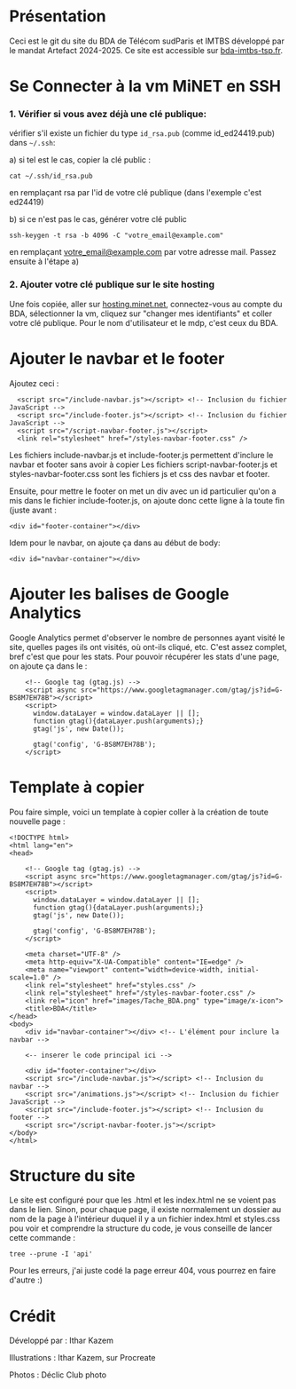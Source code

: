# Présentation 
Ceci est le git du site du BDA de Télécom sudParis et IMTBS développé par le mandat Artefact 2024-2025. 
Ce site est accessible sur [bda-imtbs-tsp.fr](bda-imtbs-tsp.fr).



# Se Connecter à la vm MiNET en SSH 
### 1. Vérifier si vous avez déjà une clé publique: 

vérifier s'il existe un fichier du type ```id_rsa.pub``` (comme id_ed24419.pub) dans ```~/.ssh```: 

  a) si tel est le cas, copier la clé public :
  ````
  cat ~/.ssh/id_rsa.pub
  ````
 en remplaçant rsa par l'id de votre clé publique (dans l'exemple c'est ed24419)
 
  b) si ce n'est pas le cas, générer votre clé public
  ````
  ssh-keygen -t rsa -b 4096 -C "votre_email@example.com"
  ````
 en remplaçant votre_email@example.com par votre adresse mail. Passez ensuite à l'étape a)
 

### 2. Ajouter votre clé publique sur le site hosting

Une fois copiée, aller sur [hosting.minet.net](hosting.minet.net), connectez-vous au compte du BDA, sélectionner la vm, cliquez sur "changer mes identifiants" et coller votre clé publique. Pour le nom d'utilisateur et le mdp, c'est ceux du BDA. 

# Ajouter le navbar et le footer 
Ajoutez ceci :
  ````
    <script src="/include-navbar.js"></script> <!-- Inclusion du fichier JavaScript -->
    <script src="/include-footer.js"></script> <!-- Inclusion du fichier JavaScript -->
    <script src="/script-navbar-footer.js"></script>
    <link rel="stylesheet" href="/styles-navbar-footer.css" />
  ````
Les fichiers include-navbar.js et include-footer.js permettent d'inclure le navbar et footer sans avoir à copier 
Les fichiers script-navbar-footer.js et styles-navbar-footer.css sont les fichiers js et css des navbar et footer.

Ensuite, pour mettre le footer on met un div avec un id particulier qu'on a mis dans le fichier include-footer.js, on ajoute donc cette ligne à la toute fin (juste avant </body>:
````
<div id="footer-container"></div>
````
Idem pour le navbar, on ajoute ça dans au début de body: 
````
<div id="navbar-container"></div>
````

# Ajouter les balises de Google Analytics 
Google Analytics permet d'observer le nombre de personnes ayant visité le site, quelles pages ils ont visités, où ont-ils cliqué, etc. C'est assez complet, bref c'est que pour les stats. Pour pouvoir récupérer les stats d'une page, on ajoute ça dans le <head> : 
````
    <!-- Google tag (gtag.js) -->
    <script async src="https://www.googletagmanager.com/gtag/js?id=G-BS8M7EH78B"></script>
    <script>
      window.dataLayer = window.dataLayer || [];
      function gtag(){dataLayer.push(arguments);}
      gtag('js', new Date());

      gtag('config', 'G-BS8M7EH78B');
    </script>
````

# Template à copier 
Pou faire simple, voici un template à copier coller à la création de toute nouvelle page : 
````
<!DOCTYPE html>
<html lang="en">
<head>
    
    <!-- Google tag (gtag.js) -->
    <script async src="https://www.googletagmanager.com/gtag/js?id=G-BS8M7EH78B"></script>
    <script>
      window.dataLayer = window.dataLayer || [];
      function gtag(){dataLayer.push(arguments);}
      gtag('js', new Date());

      gtag('config', 'G-BS8M7EH78B');
    </script>

    <meta charset="UTF-8" />
    <meta http-equiv="X-UA-Compatible" content="IE=edge" />
    <meta name="viewport" content="width=device-width, initial-scale=1.0" />
    <link rel="stylesheet" href="styles.css" />
    <link rel="stylesheet" href="/styles-navbar-footer.css" />
    <link rel="icon" href="images/Tache_BDA.png" type="image/x-icon">
    <title>BDA</title>
</head>
<body>
    <div id="navbar-container"></div> <!-- L'élément pour inclure la navbar -->

    <-- inserer le code principal ici -->

    <div id="footer-container"></div>
    <script src="/include-navbar.js"></script> <!-- Inclusion du navbar -->
    <script src="/animations.js"></script> <!-- Inclusion du fichier JavaScript -->
    <script src="/include-footer.js"></script> <!-- Inclusion du footer -->
    <script src="/script-navbar-footer.js"></script>
</body>
</html>
````

# Structure du site 
Le site est configuré pour que les .html et les index.html ne se voient pas dans le lien. Sinon, pour chaque page, il existe normalement un dossier au nom de la page à l'intérieur duquel il y a un fichier index.html et styles.css
pou voir et comprendre la structure du code, je vous conseille de lancer cette commande : 

````
tree --prune -I 'api'
````

Pour les erreurs, j'ai juste codé la page erreur 404, vous pourrez en faire d'autre :)

# Crédit
Développé par : Ithar Kazem

Illustrations : Ithar Kazem, sur Procreate

Photos : Déclic Club photo 

